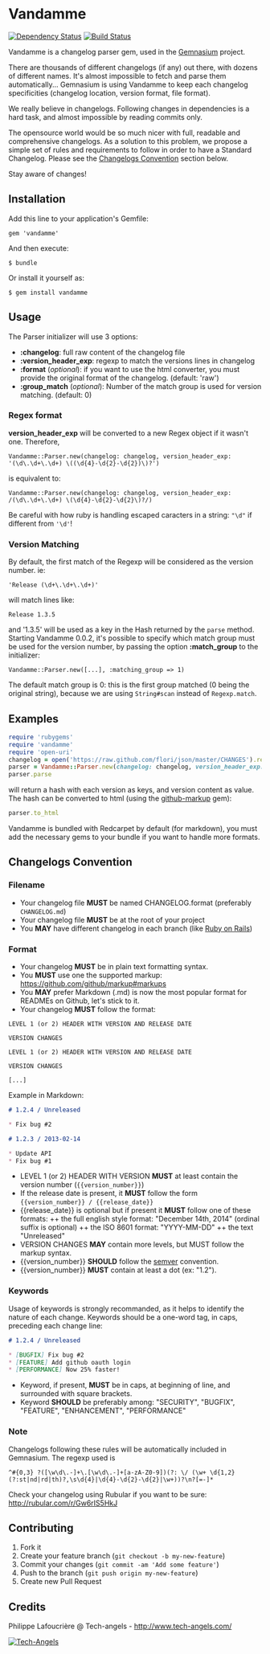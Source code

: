 # Vandamme

[![Dependency Status](https://gemnasium.com/tech-angels/vandamme.png)](https://gemnasium.com/tech-angels/vandamme)
[![Build Status](https://travis-ci.org/tech-angels/vandamme.png?branch=master)](https://travis-ci.org/tech-angels/vandamme)

Vandamme is a changelog parser gem, used in the [Gemnasium](https://gemnasium.com) project.

There are thousands of different changelogs (if any) out there, with dozens of different names. 
It's almost impossible to fetch and parse them automatically... Gemnasium is using Vandamme to 
keep each changelog specificities (changelog location, version format, file format).

We really believe in changelogs. Following changes in dependencies is a hard task, and almost impossible
by reading commits only.

The opensource world would be so much nicer with full, readable and comprehensive changelogs. 
As a solution to this problem, we propose a simple set of rules and requirements to follow in order to have a 
Standard Changelog. Please see the [Changelogs Convention](#changelogs-convention) section below.

Stay aware of changes!

## Installation

Add this line to your application's Gemfile:

    gem 'vandamme'

And then execute:

    $ bundle

Or install it yourself as:

    $ gem install vandamme

## Usage

The Parser initializer will use 3 options:

* **:changelog**: full raw content of the changelog file
* **:version_header_exp**: regexp to match the versions lines in changelog
* **:format** (*optional*): if you want to use the html converter, you must provide the original format of the changelog. (default: 'raw')
* **:group_match** (*optional*): Number of the match group is used for version matching. (default: 0)

### Regex format

**version_header_exp** will be converted to a new Regex object if it wasn't one.
Therefore, 

    Vandamme::Parser.new(changelog: changelog, version_header_exp: '(\d\.\d+\.\d+) \((\d{4}-\d{2}-\d{2})\)?')

is equivalent to:

    Vandamme::Parser.new(changelog: changelog, version_header_exp: /(\d\.\d+\.\d+) \(\d{4}-\d{2}-\d{2}\)?/)

Be careful with how ruby is handling escaped caracters in a string: ```"\d"``` if different from ```'\d'```!

### Version Matching

By default, the first match of the Regexp will be considered as the version number.
ie:

    'Release (\d+\.\d+\.\d+)'

will match lines like:

    Release 1.3.5

and '1.3.5' will be used as a key in the Hash returned by the ```parse``` method.
Starting Vandamme 0.0.2, it's possible to specify which match group must be
used for the version number, by passing the option **:match_group** to the
initializer:

    Vandamme::Parser.new([...], :matching_group => 1)

The default match group is 0: this is the first group matched (0 being the
original string), because we are using ```String#scan``` instead of ```Regexp.match```.


## Examples

```ruby
require 'rubygems'
require 'vandamme'
require 'open-uri'
changelog = open('https://raw.github.com/flori/json/master/CHANGES').read
parser = Vandamme::Parser.new(changelog: changelog, version_header_exp: '(\d\.\d+\.\d+) \(\d{4}-\d{2}-\d{2}\)', format: 'markdown')
parser.parse
```
will return a hash with each version as keys, and version content as value.
The hash can be converted to html (using the [github-markup](https://github.com/github/markup) gem):

```ruby
parser.to_html
```

Vandamme is bundled with Redcarpet by default (for markdown), you must add the necessary gems to your bundle if you want to handle more formats.

## Changelogs Convention

### Filename

+ Your changelog file **MUST** be named CHANGELOG.format (preferably ```CHANGELOG.md```)
+ Your changelog file **MUST** be at the root of your project
+ You **MAY** have different changelog in each branch (like [Ruby on Rails](https://github.com/rails/rails))

### Format

+ Your changelog **MUST** be in plain text formatting syntax. 
+ You **MUST** use one the supported markup: https://github.com/github/markup#markups 
+ You **MAY** prefer Markdown (.md) is now the most popular format for READMEs on Github, let's stick to it.
+ Your changelog **MUST** follow the format:

```
LEVEL 1 (or 2) HEADER WITH VERSION AND RELEASE DATE

VERSION CHANGES

LEVEL 1 (or 2) HEADER WITH VERSION AND RELEASE DATE

VERSION CHANGES

[...]
```

Example in Markdown: 

```markdown
# 1.2.4 / Unreleased

* Fix bug #2

# 1.2.3 / 2013-02-14

* Update API 
* Fix bug #1
```

+ LEVEL 1 (or 2) HEADER WITH VERSION **MUST** at least contain the version number (```{{version_number}}```)
+ If the release date is present, it **MUST** follow the form ```{{version_number}} / {{release_date}}```
+ {{release_date}} is optional but  if present it **MUST** follow one of these formats:
++ the full english style format: "December 14th, 2014" (ordinal suffix is optional)
++ the ISO 8601 format: "YYYY-MM-DD"
++ the text "Unreleased"
+ VERSION CHANGES **MAY** contain more levels, but MUST follow the markup syntax.
+ {{version_number}} **SHOULD** follow the [semver](http://semver.org/) convention.
+ {{version_number}} **MUST** contain at least a dot (ex: "1.2").

### Keywords

Usage of keywords is strongly recommanded, as it helps to identify the nature of each change.
Keywords should be a one-word tag, in caps, preceding each change line:

```markdown
# 1.2.4 / Unreleased

* [BUGFIX] Fix bug #2
* [FEATURE] Add github oauth login
* [PERFORMANCE] Now 25% faster!
```

+ Keyword, if present, **MUST** be in caps, at beginning of line, and surrounded with square brackets.
+ Keyword **SHOULD** be preferably among: "SECURITY", "BUGFIX", "FEATURE", "ENHANCEMENT", "PERFORMANCE"


### Note

Changelogs following these rules will be automatically included in Gemnasium.
The regexp used is 

```
^#{0,3} ?([\w\d\.-]+\.[\w\d\.-]+[a-zA-Z0-9])(?: \/ (\w+ \d{1,2}(?:st|nd|rd|th)?,\s\d{4}|\d{4}-\d{2}-\d{2}|\w+))?\n?[=-]*
```

Check your changelog using Rubular if you want to be sure:
http://rubular.com/r/Gw6rIS5HkJ

## Contributing

1. Fork it
2. Create your feature branch (`git checkout -b my-new-feature`)
3. Commit your changes (`git commit -am 'Add some feature'`)
4. Push to the branch (`git push origin my-new-feature`)
5. Create new Pull Request

## Credits

  Philippe Lafoucrière @ Tech-angels - http://www.tech-angels.com/

  [![Tech-Angels](http://media.tumblr.com/tumblr_m5ay3bQiER1qa44ov.png)](http://www.tech-angels.com)

